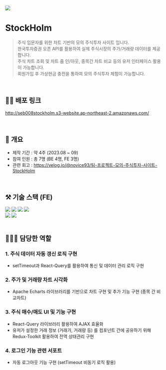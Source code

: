 <br/>
<img src="https://cdn.discordapp.com/attachments/1144140016281473055/1146001477249269851/2023-08-29_5.27.59.png">

# StockHolm
> 주식 입문자를 위한 차트 기반의 모의 주식투자 사이트 입니다.<br/>
한국투자증권 오픈 API를 활용하여 실제 주식시장의 주가/거래량 데이터를 제공합니다. <br/>
주식 차트 조회 및 차트 줌 인/아웃, 종목간 차트 비교 등의 유저 인터페이스 활용이 가능합니다. <br/>
회원가입 후 가상현금 충전을 통하여 모의 주식투자 체험이 가능합니다. 
<br/>

## 🏃‍♂️ 배포 링크
http://seb008stockholm.s3-website.ap-northeast-2.amazonaws.com/
<br/>

<br/>

## 📌 개요
- 제작 기간 : 약 4주 (2023.08 ~ 09)
- 참여 인원 : 총 7명 (BE 4명, FE 3명)
- 관련 회고 : https://velog.io/@novice93/팀-프로젝트-모의-주식투자-사이트-StockHolm
<br/>

## ⚒ 기술 스택 (FE)
<div>
<img src ="https://img.shields.io/badge/TypeScript-yellow.svg?&style=for-the-badge&logo=typescript&logoColor=#3178C6"/>
<img src ="https://img.shields.io/badge/React-darkgreen.svg?&style=for-the-badge&logo=react&logoColor=#61DAFB"/>
<img src ="https://img.shields.io/badge/Redux-purple.svg?&style=for-the-badge&logo=redux&logoColor=#764ABC"/>
<img src ="https://img.shields.io/badge/React Query-orange.svg?&style=for-the-badge&logo=reactQuery&logoColor=#FF4154"/>
</div>
<div>
<img src ="https://img.shields.io/badge/styled components-pink.svg?&style=for-the-badge&logo=styledcomponents&logoColor=#DB7093"/>
<img src ="https://img.shields.io/badge/Apache Echarts-skyblue.svg?&style=for-the-badge&logo=apacheecharts&logoColor=#AA344D"/>
</div>
<br/>

## 🧑🏻‍💻 담당한 역할

### 1. 주식 데이터 자동 갱신 로직 구현
- setTimeout과 React-Query를 활용하여 통신 및 데이터 관리 로직 구현


### 2. 주가 및 거래량 차트 시각화
- Apache Echarts 라이브러리를 기반으로 차트 구현 및 추가 기능 구현 (종목 간 비교차트)

### 3. 주식 매수/매도 UI 및 기능 구현
- React-Query 라이브러리 활용하여 AJAX 효율화 <br/>
- 유저가 설정한 거래 정보 (거래가, 거래량 등) 를 컴포넌트 간에 공유하기 위해 Redux-Toolkit 활용하여 전역 상태관리 구현

### 4. 로그인 기능 관련 서포트
- 자동 로그아웃 기능 구현 (setTimeout 비동기 로직 활용)
